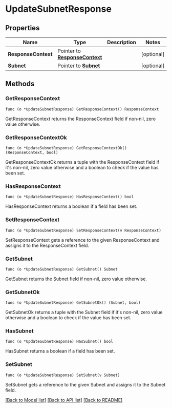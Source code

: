 # UpdateSubnetResponse

## Properties

Name | Type | Description | Notes
------------ | ------------- | ------------- | -------------
**ResponseContext** | Pointer to [**ResponseContext**](ResponseContext.md) |  | [optional] 
**Subnet** | Pointer to [**Subnet**](Subnet.md) |  | [optional] 

## Methods

### GetResponseContext

`func (o *UpdateSubnetResponse) GetResponseContext() ResponseContext`

GetResponseContext returns the ResponseContext field if non-nil, zero value otherwise.

### GetResponseContextOk

`func (o *UpdateSubnetResponse) GetResponseContextOk() (ResponseContext, bool)`

GetResponseContextOk returns a tuple with the ResponseContext field if it's non-nil, zero value otherwise
and a boolean to check if the value has been set.

### HasResponseContext

`func (o *UpdateSubnetResponse) HasResponseContext() bool`

HasResponseContext returns a boolean if a field has been set.

### SetResponseContext

`func (o *UpdateSubnetResponse) SetResponseContext(v ResponseContext)`

SetResponseContext gets a reference to the given ResponseContext and assigns it to the ResponseContext field.

### GetSubnet

`func (o *UpdateSubnetResponse) GetSubnet() Subnet`

GetSubnet returns the Subnet field if non-nil, zero value otherwise.

### GetSubnetOk

`func (o *UpdateSubnetResponse) GetSubnetOk() (Subnet, bool)`

GetSubnetOk returns a tuple with the Subnet field if it's non-nil, zero value otherwise
and a boolean to check if the value has been set.

### HasSubnet

`func (o *UpdateSubnetResponse) HasSubnet() bool`

HasSubnet returns a boolean if a field has been set.

### SetSubnet

`func (o *UpdateSubnetResponse) SetSubnet(v Subnet)`

SetSubnet gets a reference to the given Subnet and assigns it to the Subnet field.


[[Back to Model list]](../README.md#documentation-for-models) [[Back to API list]](../README.md#documentation-for-api-endpoints) [[Back to README]](../README.md)


